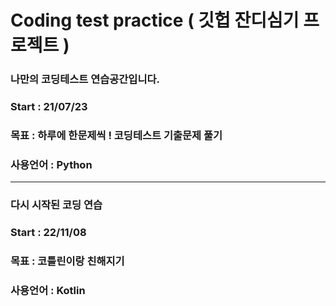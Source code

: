 # Coding test practice ( 깃헙 잔디심기 프로젝트 )

### 나만의 코딩테스트 연습공간입니다. 
### Start : 21/07/23
### 목표 : 하루에 한문제씩 ! 코딩테스트 기출문제 풀기
### 사용언어 : Python

-----
### 다시 시작된 코딩 연습
### Start : 22/11/08
### 목표 : 코틀린이랑 친해지기
### 사용언어 : Kotlin
